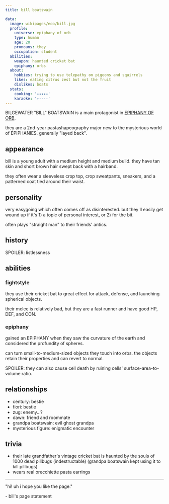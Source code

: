 ```yaml
---
title: bill boatswain

data:
  image: wikipages/eoo/bill.jpg
  profile:
    universe: epiphany of orb
    type: human
    age: 20
    pronouns: they
    occupation: student
  abilities:
    weapon: haunted cricket bat
    epiphany: orbs
  about:
    hobbies: trying to use telepathy on pigeons and squirrels
    likes: eating citrus zest but not the fruit
    dislikes: boats
  stats:
    cooking: '✦✦✦✦✦'
    karaoke: '✦----'
---
```


BILGEWATER "BILL" BOATSWAIN is a main protagonist in [EPIPHANY OF ORB](/wikipages/epiphany-of-orb/000-eoo.html).

they are a 2nd-year pastashapeography major new to the mysterious world of EPIPHANIES. generally "layed back".

## appearance

bill is a young adult with a medium height and medium build. they have tan skin and short brown hair swept back with a hairband.

they often wear a sleeveless crop top, crop sweatpants, sneakers, and a patterned coat tied around their waist.

## personality

very easygoing which often comes off as disinterested. but they'll easily get wound up if it's 1) a topic of personal interest, or 2) for the bit.

often plays "straight man" to their friends' antics.

## history

SPOILER: listlessness

## abilities

### fightstyle

they use their cricket bat to great effect for attack, defense, and launching spherical objects.

their melee is relatively bad, but they are a fast runner and have good HP, DEF, and CON.

### epiphany

gained an EPIPHANY when they saw the curvature of the earth and considered the profundity of spheres.

can turn small-to-medium-sized objects they touch into orbs. the objects retain their properties and can revert to normal.

SPOILER: <span class="spoilered">they can also cause cell death by ruining cells' surface-area-to-volume ratio.</span>

## relationships

- century: bestie
- fiori: bestie
- zug: enemy...?
- dawn: friend and roommate
- grandpa boatswain: evil ghost grandpa
- mysterious figure: enigmatic encounter

## trivia

- their late grandfather's vintage cricket bat is haunted by the souls of 1000 dead pillbugs (indestructable) (grandpa boatswain kept using it to kill pillbugs)
- wears real orecchiette pasta earrings

---

"hi! uh i hope you like the page."

\- bill's page statement
